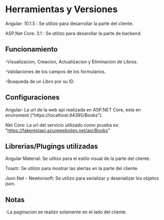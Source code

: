 # Herramientas y Versiones 

Angular: 10.1.5 : Se utilizo para desarrollar la parte del cliente.

ASP.Net Core: 3.1 : Se utilizo para desarollar la parte de backend.

## Funcionamiento

-Visualizacion, Creacion, Actualizacion y Eliminacion de Libros.

-Validaciones de los campos de los formularios.

-Busqueda de un Libro por su ID.

## Configuraciones

Angular: La url de la web api realizada en ASP.NET Core, esta en enviroment ("https://localhost:44395/Books").

Net Core: La url del servicio utilizado como prueba es: "https://fakerestapi.azurewebsites.net/api/Books"

## Librerias/Plugings utilizadas

Angular Material: Se utilizo para el estilo visual de la parte del cliente.

Toastr: Se utilizo para mostrar las alertas en la parte del cliente.

Json.Net - Newtonsoft: Se utilizo para serializar y deserializar los objetos json.

## Notas

-La paginacion se realizo solamente en el lado del cliente.
